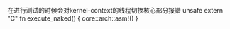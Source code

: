 在进行测试的时候会对kernel-context的线程切换核心部分报错
    unsafe extern "C" fn execute_naked() {
        core::arch::asm!()
    }